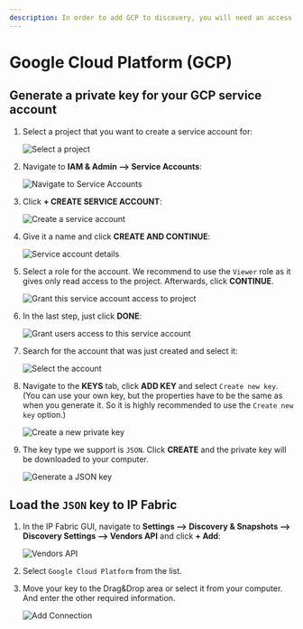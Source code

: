 ```yaml
---
description: In order to add GCP to discovery, you will need an access to private key for your GCP service account.
---
```


# Google Cloud Platform (GCP)

## Generate a private key for your GCP service account

1. Select a project that you want to create a service account for:

   ![Select a project](gcp/selectAProject.png)

2. Navigate to **IAM & Admin --> Service Accounts**:

   ![Navigate to Service Accounts](gcp/gcpSideBarServiceAccount.png)

3. Click **+ CREATE SERVICE ACCOUNT**:

   ![Create a service account](gcp/createAServiceAccount.png)

4. Give it a name and click **CREATE AND CONTINUE**:

   ![Service account details](gcp/giveAServiceAccountName.png)

5. Select a role for the account. We recommend to use the `Viewer` role as it
   gives only read access to the project. Afterwards, click **CONTINUE**.

   ![Grant this service account access to project](gcp/selectAViewRole.png)

6. In the last step, just click **DONE**:

   ![Grant users access to this service account](gcp/finishAccountCreation.png)

7. Search for the account that was just created and select it:

   ![Select the account](gcp/selectTheCreateAccount.png)

8. Navigate to the **KEYS** tab, click **ADD KEY** and select `Create new key`.
   (You can use your own key, but the properties have to be the same as when you
   generate it. So it is highly recommended to use the `Create new key` option.)

   ![Create a new private key](gcp/selectToCreateANewKey.png)

9. The key type we support is `JSON`. Click **CREATE** and the private key will
   be downloaded to your computer.

   ![Generate a JSON key](gcp/selectJsonKey.png)

## Load the `JSON` key to IP Fabric

1. In the IP Fabric GUI, navigate to **Settings --> Discovery & Snapshots -->
   Discovery Settings --> Vendors API** and click **+ Add**:

   ![Vendors API](gcp/addingNewVendor.png)

2. Select `Google Cloud Platform` from the list.

3. Move your key to the Drag&Drop area or select it from your computer. And
   enter the other required information.

   ![Add Connection](gcp/loadingKeyFile.png)
